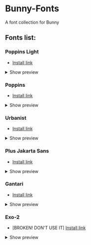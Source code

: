 # Bunny-Fonts
A font collection for Bunny

## Fonts list:

### Poppins Light
- [Install link](https://raw.githubusercontent.com/Purple-EyeZ/Bunny-Fonts/main/PoppinsLight/Poppins-Light-font-snippet.json)
<details>
  <summary>Show preview</summary>
 <img src="./Screenshots/Poppins Light-portrait.png" width="300">
</details>

### Poppins
- [Install link](https://raw.githubusercontent.com/Purple-EyeZ/Bunny-Fonts/main/Poppins/Poppins-font-snippet.json)
<details>
  <summary>Show preview</summary>
 <img src="./Screenshots/Poppins-portrait.png" width="300">
</details>

### Urbanist
- [Install link](https://raw.githubusercontent.com/Purple-EyeZ/Bunny-Fonts/main/Urbanist/Urbanist-font-snippet.json)
<details>
  <summary>Show preview</summary>
 <img src="./Screenshots/Urbanist-portrait.png" width="300">
</details>

### Plus Jakarta Sans
- [Install link](https://raw.githubusercontent.com/Purple-EyeZ/Bunny-Fonts/main/Plus-Jakarta-Sans/Plus-Jakarta-Sans-font-snippet.json)
<details>
  <summary>Show preview</summary>
 <img src="./Screenshots/Plus Jakarta Sans-portrait.png" width="300">
</details>

### Gantari
- [Install link](https://raw.githubusercontent.com/Purple-EyeZ/Bunny-Fonts/main/Gantari/Gantari-font-snippet.json)
<details>
  <summary>Show preview</summary>
 <img src="./Screenshots/Gantari-portrait.png" width="300">
</details>

### Exo-2
- [BROKEN! DON'T USE IT] [Install link](https://raw.githubusercontent.com/Purple-EyeZ/Bunny-Fonts/main/Exo-2/Exo2-font-snippet.json)
<details>
  <summary>Show preview</summary>
 <img src="./Screenshots/Exo 2-portrait.png" width="300">
</details>
